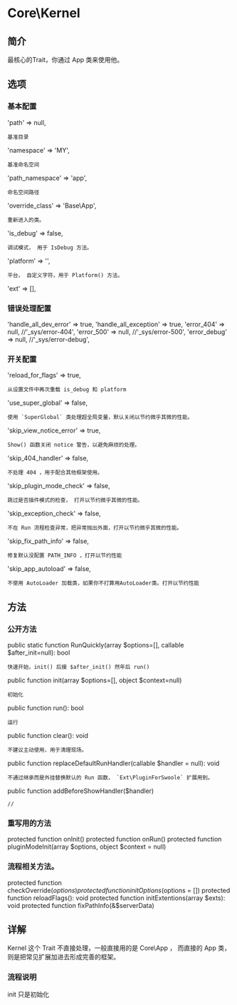 # Core\Kernel

## 简介
最核心的Trait，你通过 App 类来使用他。

## 选项

### 基本配置
'path' => null,

    基准目录
'namespace' => 'MY',

    基准命名空间
'path_namespace' => 'app',

    命名空间路径
'override_class' => 'Base\App',

    重新进入的类。
'is_debug' => false,

    调试模式， 用于 IsDebug 方法。
'platform' => '',

    平台， 自定义字符，用于 Platform() 方法。
'ext' => [],
    
### 错误处理配置
'handle_all_dev_error' => true,
'handle_all_exception' => true,
'error_404' => null,          //'_sys/error-404',
'error_500' => null,          //'_sys/error-500',
'error_debug' => null,        //'_sys/error-debug',

### 开关配置
'reload_for_flags' => true,

    从设置文件中再次重载 is_debug 和 platform
'use_super_global' => false,

    使用 `SuperGlobal` 类处理超全局变量，默认关闭以节约微乎其微的性能。
'skip_view_notice_error' => true,

    Show() 函数关闭 notice 警告，以避免麻烦的处理。
'skip_404_handler' => false,

    不处理 404 ，用于配合其他框架使用。
'skip_plugin_mode_check' => false,

    跳过是否插件模式的检查， 打开以节约微乎其微的性能。
'skip_exception_check' => false,
    
    不在 Run 流程检查异常，把异常抛出外面，打开以节约微乎其微的性能。
'skip_fix_path_info' => false,

    修复默认没配置 PATH_INFO ，打开以节约性能
'skip_app_autoload' => false,
    
    不使用 AutoLoader 加载类，如果你不打算用AutoLoader类。打开以节约性能

## 方法
### 公开方法
public static function RunQuickly(array $options=[], callable $after_init=null): bool

    快速开始，init() 后接 $after_init() 然年后 run() 
public function init(array $options=[], object $context=null)

    初始化
public function run(): bool

    运行
public function clear(): void

    不建议主动使用，用于清理现场。
public function replaceDefaultRunHandler(callable $handler = null): void

    不通过继承而是外挂替换默认的 Run 函数， `Ext\PluginForSwoole` 扩展用到。
public function addBeforeShowHandler($handler)

    //
### 重写用的方法
protected function onInit()
protected function onRun()
protected function pluginModeInit(array $options, object $context = null)

### 流程相关方法。
protected function checkOverride($options)
protected function initOptions($options = [])
protected function reloadFlags(): void
protected function initExtentions(array $exts): void
protected function fixPathInfo(&$serverData)

## 详解

Kernel 这个 Trait 不直接处理，一般直接用的是 Core\App ， 而直接的 App 类，则是把常见扩展加进去形成完善的框架。

### 流程说明
init 只是初始化